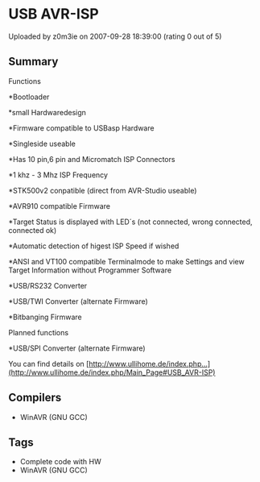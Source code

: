 # USB AVR-ISP

Uploaded by z0m3ie on 2007-09-28 18:39:00 (rating 0 out of 5)

## Summary

Functions


*Bootloader  

*small Hardwaredesign  

*Firmware compatible to USBasp Hardware  

*Singleside useable  

*Has 10 pin,6 pin and Micromatch ISP Connectors  

*1 khz - 3 Mhz ISP Frequency  

*STK500v2 conpatible (direct from AVR-Studio useable)  

*AVR910 compatible Firmware  

*Target Status is displayed with LED´s (not connected, wrong connected, connected ok)  

*Automatic detection of higest ISP Speed if wished  

*ANSI and VT100 compatible Terminalmode to make Settings and view Target Information without Programmer Software  

*USB/RS232 Converter  

*USB/TWI Converter (alternate Firmware)  

*Bitbanging Firmware


Planned functions


*USB/SPI Converter (alternate Firmware)


You can find details on [http://www.ullihome.de/index.php...](http://www.ullihome.de/index.php/Main_Page#USB_AVR-ISP)

## Compilers

- WinAVR (GNU GCC)

## Tags

- Complete code with HW
- WinAVR (GNU GCC)
